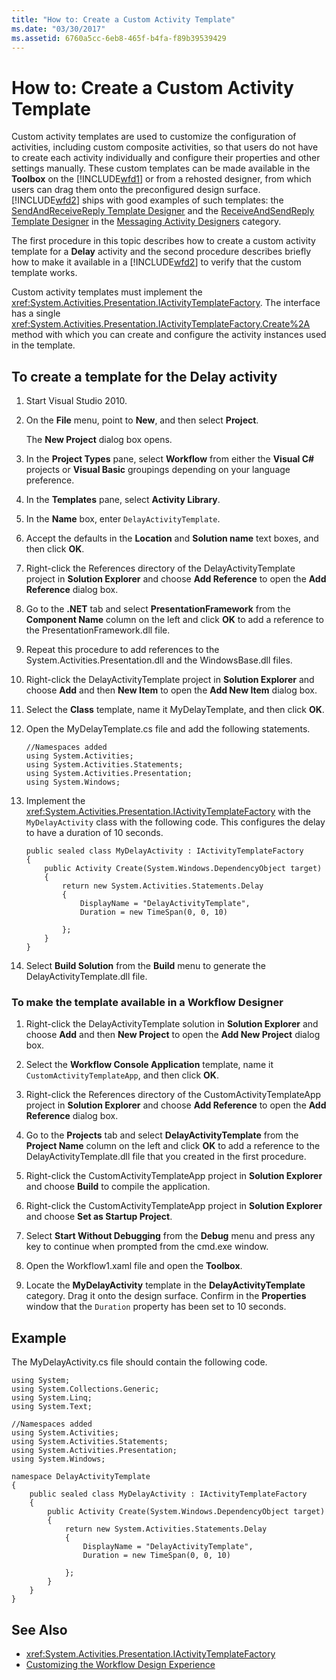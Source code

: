 ```yaml
---
title: "How to: Create a Custom Activity Template"
ms.date: "03/30/2017"
ms.assetid: 6760a5cc-6eb8-465f-b4fa-f89b39539429
---
```

# How to: Create a Custom Activity Template

Custom activity templates are used to customize the configuration of activities, including custom composite activities, so that users do not have to create each activity individually and configure their properties and other settings manually. These custom templates can be made available in the **Toolbox** on the [!INCLUDE[wfd1](../../../includes/wfd1-md.md)] or from a rehosted designer, from which users can drag them onto the preconfigured design surface. [!INCLUDE[wfd2](../../../includes/wfd2-md.md)] ships with good examples of such templates: the [SendAndReceiveReply Template Designer](/visualstudio/workflow-designer/sendandreceivereply-template-designer) and the [ReceiveAndSendReply Template Designer](/visualstudio/workflow-designer/receiveandsendreply-template-designer) in the [Messaging Activity Designers](/visualstudio/workflow-designer/messaging-activity-designers) category.

 The first procedure in this topic describes how to create a custom activity template for a **Delay** activity and the second procedure describes briefly how to make it available in a [!INCLUDE[wfd2](../../../includes/wfd2-md.md)] to verify that the custom template works.

 Custom activity templates must implement the <xref:System.Activities.Presentation.IActivityTemplateFactory>. The interface has a single <xref:System.Activities.Presentation.IActivityTemplateFactory.Create%2A> method with which you can create and configure the activity instances used in the template.

## To create a template for the Delay activity

1.  Start Visual Studio 2010.

2.  On the **File** menu, point to **New**, and then select **Project**.

     The **New Project** dialog box opens.

3.  In the **Project Types** pane, select **Workflow** from either the **Visual C#** projects or **Visual Basic** groupings depending on your language preference.

4.  In the **Templates** pane, select **Activity Library**.

5.  In the **Name** box, enter `DelayActivityTemplate`.

6.  Accept the defaults in the **Location** and **Solution name** text boxes, and then click **OK**.

7.  Right-click the References directory of the DelayActivityTemplate project in **Solution Explorer** and choose **Add Reference** to open the **Add Reference** dialog box.

8.  Go to the **.NET** tab and select **PresentationFramework** from the **Component Name** column on the left and click **OK** to add a reference to the PresentationFramework.dll file.

9. Repeat this procedure to add references to the System.Activities.Presentation.dll and the WindowsBase.dll files.

10. Right-click the DelayActivityTemplate project in **Solution Explorer** and choose **Add** and then **New Item** to open the **Add New Item** dialog box.

11. Select the **Class** template, name it MyDelayTemplate, and then click **OK**.

12. Open the MyDelayTemplate.cs file and add the following statements.

    ```
    //Namespaces added
    using System.Activities;
    using System.Activities.Statements;
    using System.Activities.Presentation;
    using System.Windows;
    ```

13. Implement the <xref:System.Activities.Presentation.IActivityTemplateFactory> with the `MyDelayActivity` class with the following code. This configures the delay to have a duration of 10 seconds.

    ```
    public sealed class MyDelayActivity : IActivityTemplateFactory
    {
        public Activity Create(System.Windows.DependencyObject target)
        {
            return new System.Activities.Statements.Delay
            {
                DisplayName = "DelayActivityTemplate",
                Duration = new TimeSpan(0, 0, 10)

            };
        }
    }
    ```

14. Select **Build Solution** from the **Build** menu to generate the DelayActivityTemplate.dll file.

### To make the template available in a Workflow Designer

1.  Right-click the DelayActivityTemplate solution in **Solution Explorer** and choose **Add** and then **New Project** to open the **Add New Project** dialog box.

2.  Select the **Workflow Console Application** template, name it `CustomActivityTemplateApp`, and then click **OK**.

3.  Right-click the References directory of the CustomActivityTemplateApp project in **Solution Explorer** and choose **Add Reference** to open the **Add Reference** dialog box.

4.  Go to the **Projects** tab and select **DelayActivityTemplate** from the **Project Name** column on the left and click **OK** to add a reference to the DelayActivityTemplate.dll file that you created in the first procedure.

5.  Right-click the CustomActivityTemplateApp project in **Solution Explorer** and choose **Build** to compile the application.

6.  Right-click the CustomActivityTemplateApp project in **Solution Explorer** and choose **Set as Startup Project**.

7.  Select **Start Without Debugging** from the **Debug** menu and press any key to continue when prompted from the cmd.exe window.

8.  Open the Workflow1.xaml file and open the **Toolbox**.

9. Locate the **MyDelayActivity** template in the **DelayActivityTemplate** category. Drag it onto the design surface. Confirm in the **Properties** window that the `Duration` property has been set to 10 seconds.

## Example
 The MyDelayActivity.cs file should contain the following code.

```
using System;
using System.Collections.Generic;
using System.Linq;
using System.Text;

//Namespaces added
using System.Activities;
using System.Activities.Statements;
using System.Activities.Presentation;
using System.Windows;

namespace DelayActivityTemplate
{
    public sealed class MyDelayActivity : IActivityTemplateFactory
    {
        public Activity Create(System.Windows.DependencyObject target)
        {
            return new System.Activities.Statements.Delay
            {
                DisplayName = "DelayActivityTemplate",
                Duration = new TimeSpan(0, 0, 10)

            };
        }
    }
}
```

## See Also

- <xref:System.Activities.Presentation.IActivityTemplateFactory>
- [Customizing the Workflow Design Experience](../../../docs/framework/windows-workflow-foundation/customizing-the-workflow-design-experience.md)